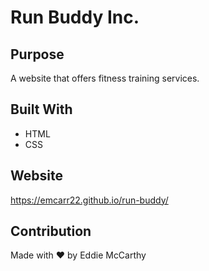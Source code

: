 # Run Buddy Inc.
## Purpose
A website that offers fitness training services.

## Built With
* HTML
* CSS

## Website
https://emcarr22.github.io/run-buddy/

## Contribution
Made  with ❤️ by Eddie McCarthy
